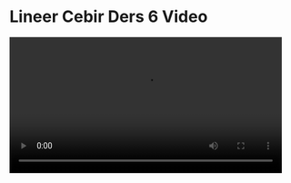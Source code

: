 # Lineer Cebir Ders 6 Video

<video width="95%" controls>
    <source src="https://drive.google.com/uc?export=view&id=1FOFAsA1RVqSlUTfqFtutBQitikMMFMew" type='video/mp4'>
</video>

